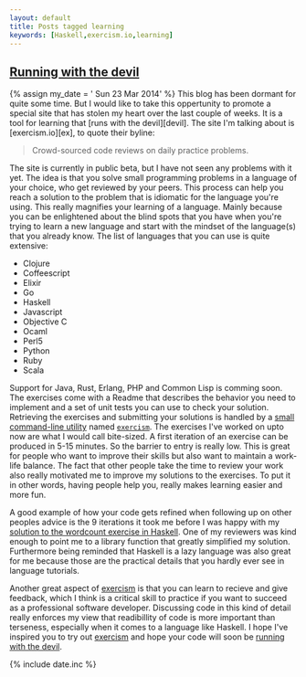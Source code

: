 ```yaml
---
layout: default
title: Posts tagged learning
keywords: [Haskell,exercism.io,learning]
---
```

<h2><a href="/2014-03-23/running-with-the-devil/">Running with the devil</a></h2>
{% assign my_date = ' Sun 23 Mar 2014' %}
This blog has been dormant for quite some time. But I would like to take this 
oppertunity to promote a special site that has stolen my heart over the last 
couple of weeks. It is a tool for learning that [runs with the devil][devil]. 
The site I'm talking about is [exercism.io][ex], to quote their byline: 

> Crowd-sourced code reviews on daily practice problems.

The site is currently in public beta, but I have not seen any problems with it 
yet. The idea is that you solve small programming problems in a language of 
your choice, who get reviewed by your peers. This process can help you 
reach a solution to the problem that is idiomatic for the language you're 
using. This really magnifies your learning of a language. Mainly because you 
can be enlightened about the blind spots that you have when you're trying to 
learn a new language and start with the mindset of the language(s) that 
you already know. The list of languages that you can use is quite extensive:

- Clojure
- Coffeescript
- Elixir
- Go
- Haskell
- Javascript
- Objective C
- Ocaml
- Perl5
- Python
- Ruby
- Scala

Support for Java, Rust, Erlang, PHP and Common Lisp is comming soon.
The exercises come with a Readme that describes the behavior you need to 
implement and a set of unit tests you can use to check your solution. 
Retrieving the exercises and submitting your solutions is handled by a
[small command-line utility][cli] named [`exercism`][cli]. The exercises I've 
worked on upto now are what I would call bite-sized. A first iteration of an 
exercise can be produced in 5-15 minutes. So the barrier to entry is really 
low. This is great for people who want to improve their skills but also want 
to maintain a work-life balance. The fact that other people take the time to 
review your work also really motivated me to improve my solutions to the 
exercises. To put it in other words, having people help you, really makes 
learning easier and more fun.

A good example of how your code gets refined when following up on other 
peoples advice is the 9 iterations it took me before I was happy with my 
[solution to the wordcount exercise in Haskell][wc]. One of my reviewers was 
kind enough to point me to a library function that greatly simplified my 
solution. Furthermore being reminded that Haskell is a lazy language was also 
great for me because those are the practical details that you hardly ever see 
in language tutorials. 

Another great aspect of [exercism][ex] is that you can learn to recieve and 
give feedback, which I think is a critical skill to practice if you want to 
succeed as a professional software developer. Discussing code in 
this kind of detail really enforces my view that readibillity of code is more 
important than terseness, especially when it comes to a language like Haskell. 
I hope I've inspired you to try out [exercism][ex] and hope your code will 
soon be [running with the devil][devil]. 

{% include date.inc %}

[devil]: http://www.youtube.com/watch?v=fcvtnEvclGs
[ex]: http://exercism.io/
[wc]: http://exercism.io/submissions/5e93f797c6d41bf77afee973
[cli]: http://cli.exercism.io/


